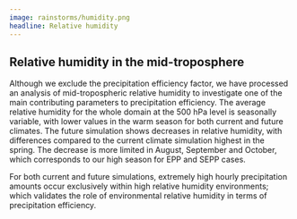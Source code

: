```yaml
---
image: rainstorms/humidity.png
headline: Relative humidity
---
```


## Relative humidity in the mid-troposphere

Although we exclude the precipitation efficiency factor, we have processed an analysis of mid-tropospheric relative humidity to investigate one of the main contributing parameters to precipitation efficiency. The average relative humidity for the whole domain at the 500 hPa level is seasonally variable, with lower values in the warm season for both current and future climates. The future simulation shows decreases in relative humidity, with differences compared to the current climate simulation highest in the spring. The decrease is more limited in August, September and October, which corresponds to our high season for EPP and SEPP cases. 

For both current and future simulations, extremely high hourly precipitation amounts occur exclusively within high relative humidity environments; which validates the role of environmental relative humidity in terms of precipitation efficiency. 


